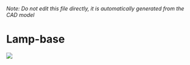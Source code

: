 ###### Note: Do not edit this file directly, it is automatically generated from the CAD model

# Lamp-base

![](/project.svg)



 

